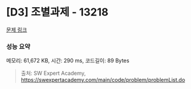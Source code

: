 # [D3] 조별과제 - 13218 

[문제 링크](https://swexpertacademy.com/main/code/problem/problemDetail.do?contestProbId=AXzjvCCq-PwDFASs) 

### 성능 요약

메모리: 61,672 KB, 시간: 290 ms, 코드길이: 89 Bytes



> 출처: SW Expert Academy, https://swexpertacademy.com/main/code/problem/problemList.do